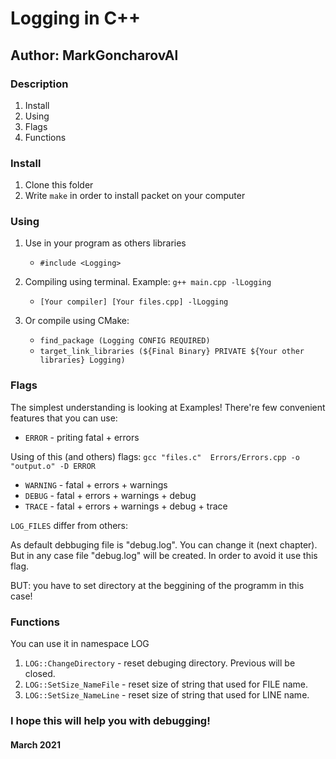 # Logging in C++ #
## Author: MarkGoncharovAl ##

### Description ###
1. Install
2. Using
3. Flags
4. Functions

### Install ###
1. Clone this folder
2. Write ```make``` in order to install packet on your computer

### Using ###
1. Use in your program as others libraries
	* ```#include <Logging>```
2. Compiling using terminal. Example: ```g++ main.cpp -lLogging```
	* ```[Your compiler] [Your files.cpp] -lLogging```

3. Or compile using CMake:
	* ```find_package (Logging CONFIG REQUIRED)```
	* ```target_link_libraries (${Final Binary} PRIVATE ${Your other libraries} Logging)```

### Flags ###
The simplest understanding is looking at Examples! 
There're few convenient features that you can use:

* ```ERROR``` - priting fatal + errors

Using of this (and others) flags:
```gcc "files.c"  Errors/Errors.cpp -o "output.o" -D ERROR```

* ```WARNING``` - fatal + errors + warnings
* ```DEBUG``` - fatal + errors + warnings + debug
* ```TRACE``` - fatal + errors + warnings + debug + trace 
 
``` LOG_FILES ``` differ from others:

As default debbuging file is "debug.log". You can change it (next chapter).
But in any case file "debug.log" will be created.
In order to avoid it use this flag.

BUT: you have to set directory at the beggining of the programm in this case!

### Functions ###
You can use it in namespace LOG

1. ```LOG::ChangeDirectory``` - reset debuging directory. Previous will be closed.
2. ```LOG::SetSize_NameFile``` - reset size of string that used for FILE name.
3. ```LOG::SetSize_NameLine``` - reset size of string that used for LINE name.

### I hope this will help you with debugging! ###

#### March 2021